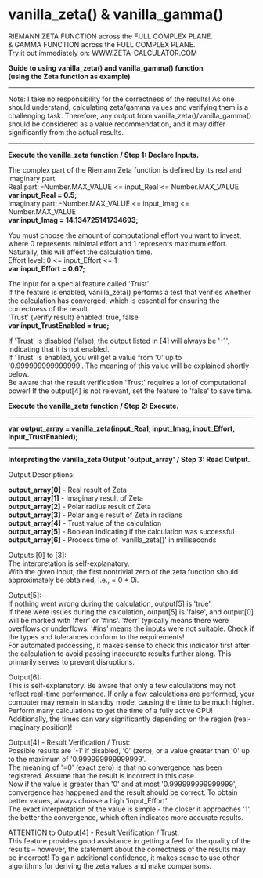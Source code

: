 # vanilla_zeta() & vanilla_gamma()<br>
RIEMANN ZETA FUNCTION across the FULL COMPLEX PLANE.<br>
& GAMMA FUNCTION across the FULL COMPLEX PLANE.<br>
Try it out immediately on: WWW.ZETA-CALCULATOR.COM<br>

**Guide to using vanilla_zeta() and vanilla_gamma() function<br>(using the Zeta function as example)**<br>

***
Note: I take no responsibility for the correctness of the results! As one should understand, calculating zeta/gamma values and verifying them is a challenging task. Therefore, any output from vanilla_zeta()/vanilla_gamma() should be considered as a value recommendation, and it may differ significantly from the actual results.
***

**Execute the vanilla_zeta function / Step 1: Declare Inputs.**<br>

The complex part of the Riemann Zeta function is defined by its real and imaginary part.<br>
Real part:      -Number.MAX_VALUE <= input_Real <= Number.MAX_VALUE<br>
**var input_Real = 0.5;**<br>
Imaginary part: -Number.MAX_VALUE <= input_Imag <= Number.MAX_VALUE<br>
**var input_Imag = 14.134725141734693;**<br>

You must choose the amount of computational effort you want to invest, where 0 represents minimal effort and 1 represents maximum effort.<br>
Naturally, this will affect the calculation time.<br>
Effort level:   0 <= input_Effort <= 1<br>
**var input_Effort = 0.67;**<br>

The input for a special feature called 'Trust'.<br>
If the feature is enabled, vanilla_zeta() performs a test that verifies whether the calculation has converged, which is essential for ensuring the correctness of the result.<br>
'Trust' (verify result) enabled: true, false<br>
**var input_TrustEnabled = true;**<br>

If 'Trust' is disabled (false), the output listed in [4] will always be '-1', indicating that it is not enabled.<br>
If 'Trust' is enabled, you will get a value from '0' up to '0.999999999999999'. The meaning of this value will be explained shortly below.<br>
Be aware that the result verification 'Trust' requires a lot of computational power! If the output[4] is not relevant, set the feature to 'false' to save time.<br>

**Execute the vanilla_zeta function / Step 2: Execute.**<br>

***
**var output_array = vanilla_zeta(input_Real, input_Imag, input_Effort, input_TrustEnabled);**
***

**Interpreting the vanilla_zeta Output 'output_array' / Step 3: Read Output.**<br>

Output Descriptions:<br>

**output_array[0]** - Real result of Zeta<br>
**output_array[1]** - Imaginary result of Zeta<br>
**output_array[2]** - Polar radius result of Zeta<br>
**output_array[3]** - Polar angle result of Zeta in radians<br>
**output_array[4]** - Trust value of the calculation<br>
**output_array[5]** - Boolean indicating if the calculation was successful<br>
**output_array[6]** - Process time of 'vanilla_zeta()' in milliseconds<br>

Outputs [0] to [3]:<br>
The interpretation is self-explanatory.<br>
With the given input, the first nontrivial zero of the zeta function should approximately be obtained, i.e., = 0 + 0i.<br>

Output[5]:<br>
If nothing went wrong during the calculation, output[5] is 'true'.<br>
If there were issues during the calculation, output[5] is 'false', and output[0] will be marked with '#err' or '#ins'. '#err' typically means there were overflows or underflows. '#ins' means the inputs were not suitable. Check if the types and tolerances conform to the requirements!<br>
For automated processing, it makes sense to check this indicator first after the calculation to avoid passing inaccurate results further along. This primarily serves to prevent disruptions.<br>

Output[6]:<br>
This is self-explanatory. Be aware that only a few calculations may not reflect real-time performance. If only a few calculations are performed, your computer may remain in standby mode, causing the time to be much higher. Perform many calculations to get the time of a fully active CPU!<br>
Additionally, the times can vary significantly depending on the region (real-imaginary position)!<br>

Output[4] - Result Verification / Trust:<br>
Possible results are '-1' if disabled, '0' (zero), or a value greater than '0' up to the maximum of '0.999999999999999'.<br>
The meaning of '=0' (exact zero) is that no convergence has been registered. Assume that the result is incorrect in this case.<br>
Now if the value is greater than '0' and at most '0.999999999999999', convergence has happened and the result should be correct. To obtain better values, always choose a high 'input_Effort'.<br>
The exact interpretation of the value is simple - the closer it approaches '1', the better the convergence, which often indicates more accurate results.<br>

ATTENTION to Output[4] - Result Verification / Trust:<br>
This feature provides good assistance in getting a feel for the quality of the results – however, the statement about the correctness of the results may be incorrect! To gain additional confidence, it makes sense to use other algorithms for deriving the zeta values and make comparisons.
